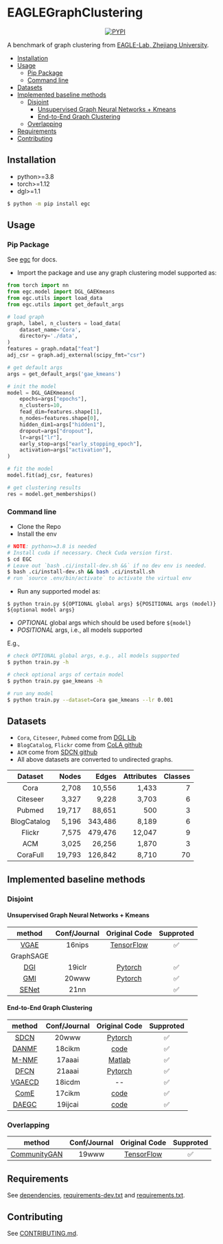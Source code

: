# EAGLEGraphClustering <!-- omit in toc -->

<div align="center">

[![PYPI](https://img.shields.io/pypi/v/egc?style=flat)](https://pypi.org/project/egc/)
<!-- [![Latest Release](https://img.shields.io/github/v/tag/eaglelab-zju/EGC)](https://github.com/eaglelab-zju/EGC/tags) -->

</div>

A benchmark of graph clustering from [EAGLE-Lab, Zhejiang University](https://eagle.zju.edu.cn/).

- [Installation](#installation)
- [Usage](#usage)
  - [Pip Package](#pip-package)
  - [Command line](#command-line)
- [Datasets](#datasets)
- [Implemented baseline methods](#implemented-baseline-methods)
  - [Disjoint](#disjoint)
    - [Unsupervised Graph Neural Networks + Kmeans](#unsupervised-graph-neural-networks--kmeans)
    - [End-to-End Graph Clustering](#end-to-end-graph-clustering)
  - [Overlapping](#overlapping)
- [Requirements](#requirements)
- [Contributing](#contributing)

## Installation
- python>=3.8
- torch>=1.12
- dgl>=1.1

```bash
$ python -m pip install egc
```

## Usage

### Pip Package

See [egc](https://eaglelab-zju.github.io/egc_doc_repo/) for docs.

- Import the package and use any graph clustering model supported as:

```python
from torch import nn
from egc.model import DGL_GAEKmeans
from egc.utils import load_data
from egc.utils import get_default_args

# load graph
graph, label, n_clusters = load_data(
    dataset_name='Cora',
    directory='./data',
)
features = graph.ndata["feat"]
adj_csr = graph.adj_external(scipy_fmt="csr")

# get default args
args = get_default_args('gae_kmeans')

# init the model
model = DGL_GAEKmeans(
    epochs=args["epochs"],
    n_clusters=10,
    fead_dim=features.shape[1],
    n_nodes=features.shape[0],
    hidden_dim1=args["hidden1"],
    dropout=args["dropout"],
    lr=args["lr"],
    early_stop=args["early_stopping_epoch"],
    activation=args["activation"],
)

# fit the model
model.fit(adj_csr, features)

# get clustering results
res = model.get_memberships()
```

### Command line

- Clone the Repo
- Install the env

```bash
# NOTE: python>=3.8 is needed
# Install cuda if necessary. Check Cuda version first.
$ cd EGC
# Leave out `bash .ci/install-dev.sh &&` if no dev env is needed.
$ bash .ci/install-dev.sh && bash .ci/install.sh
# run `source .env/bin/activate` to activate the virtual env
```

- Run any supported model as:

```shell
$ python train.py ${OPTIONAL global args} ${POSITIONAL args (model)} ${optional model args}
```

- *OPTIONAL* global args which should be used before `${model}`
- *POSITIONAL* args, i.e., all models supported

E.g.,

```bash
# check OPTIONAL global args, e.g., all models supported
$ python train.py -h

# check optional args of certain model
$ python train.py gae_kmeans -h

# run any model
$ python train.py --dataset=Cora gae_kmeans --lr 0.001
```

## Datasets

- `Cora`, `Citeseer`, `Pubmed` come from [DGL Lib](https://docs.dgl.ai/api/python/dgl.data.html)
- `BlogCatalog`, `Flickr` come from [CoLA github](https://github.com/GRAND-Lab/CoLA/tree/main/raw_dataset)
- `ACM` come from [SDCN github](https://github.com/bdy9527/SDCN)
- All above datasets are converted to undirected graphs.

|   Dataset   |  Nodes |   Edges | Attributes | Classes |
| :---------: | -----: | ------: | ---------: | ------: |
|    Cora     |  2,708 |  10,556 |      1,433 |       7 |
|  Citeseer   |  3,327 |   9,228 |      3,703 |       6 |
|   Pubmed    | 19,717 |  88,651 |        500 |       3 |
| BlogCatalog |  5,196 | 343,486 |      8,189 |       6 |
|   Flickr    |  7,575 | 479,476 |     12,047 |       9 |
|     ACM     |  3,025 |  26,256 |      1,870 |       3 |
|  CoraFull   | 19,793 | 126,842 |      8,710 |      70 |

## Implemented baseline methods

### Disjoint

#### Unsupervised Graph Neural Networks + Kmeans

|  method   | Conf/Journal |          Original Code           | Supproted |
| :-------: | :----------: | :------------------------------: | :-------: |
|  [VGAE]   |    16nips    | [TensorFlow][vgae in tensorflow] |     ✅     |
| GraphSAGE |              |                                  |           |
|   [DGI]   |    19iclr    |    [Pytorch][dgi in pytorch]     |     ✅     |
|   [GMI]   |    20www     |    [Pytorch][gmi in pytorch]     |     ✅     |
|  [SENet]  |     21nn     |                                  |     ✅     |

#### End-to-End Graph Clustering

|  method  | Conf/Journal |       Original Code        | Supproted |
| :------: | :----------: | :------------------------: | :-------: |
|  [SDCN]  |    20www     | [Pytorch][sdcn in pytorch] |     ✅     |
| [DANMF]  |    18cikm    |     [code][danmf code]     |     ✅     |
| [M-NMF]  |    17aaai    | [Matlab][m-nmf in matlab]  |     ✅     |
|  [DFCN]  |    21aaai    | [Pytorch][dfcn in pytorch] |     ✅     |
| [VGAECD] |    18icdm    |             --             |     ✅     |
|  [ComE]  |    17cikm    |     [code][come code]      |     ✅     |
| [DAEGC]  |   19ijcai    |  [code][daegc in pytorch]  |     ✅     |

### Overlapping

|     method     | Conf/Journal |              Original Code               | Supproted |
| :------------: | :----------: | :--------------------------------------: | :-------: |
| [CommunityGAN] |    19www     | [TensorFlow][communitygan in tensorflow] |     ✅     |

## Requirements

See [dependencies](./pyproject.toml), [requirements-dev.txt](./requirements-dev.txt) and [requirements.txt](./requirements.txt).

## Contributing
See [CONTRIBUTING.md](./CONTRIBUTING.md).

[come]: https://dl.acm.org/doi/abs/10.1145/3132847.3132925
[come code]: https://github.com/andompesta/ComE
[communitygan]: https://arxiv.org/pdf/1901.06631.pdf
[communitygan in tensorflow]: https://github.com/SamJia/CommunityGAN
[daegc]: https://www.ijcai.org/proceedings/2019/0509.pdf
[daegc in pytorch]: https://github.com/Tiger101010/DAEGC
[danmf]: https://www.researchgate.net/profile/Chuan-Chen-11/publication/328439632_Deep_Autoencoder-like_Nonnegative_Matrix_Factorization_for_Community_Detection/links/5d7dc4b3a6fdcc2f0f6fbf3a/Deep-Autoencoder-like-Nonnegative-Matrix-Factorization-for-Community-Detection.pdf
[danmf code]: https://github.com/benedekrozemberczki/DANMF
[dfcn]: https://arxiv.org/pdf/2012.09600.pdf
[dfcn in pytorch]: https://github.com/WxTu/DFCN
[dgi]: https://arxiv.org/pdf/1809.10341.pdf
[dgi in pytorch]: https://github.com/PetarV-/DGI
[gmi]: https://arxiv.org/pdf/2002.01169.pdf
[gmi in pytorch]: https://github.com/zpeng27/GMI
[m-nmf]: https://aaai.org/ocs/index.php/AAAI/AAAI17/paper/view/14589/13763
[m-nmf in matlab]: https://github.com/AnryYang/M-NMF
[sdcn]: https://arxiv.org/pdf/2002.01633.pdf
[sdcn in pytorch]: https://github.com/bdy9527/SDCN
[senet]: https://www.sciencedirect.com/science/article/abs/pii/S0893608021002227
[vgae]: https://arxiv.org/pdf/1611.07308.pdf
[vgae in tensorflow]: https://github.com/tkipf/gae
[vgaecd]: https://sci-hub.ru/10.1109/icdm.2018.00022
